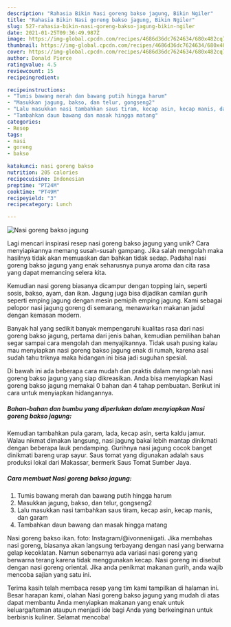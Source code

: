 ```yaml
---
description: "Rahasia Bikin Nasi goreng bakso jagung, Bikin Ngiler"
title: "Rahasia Bikin Nasi goreng bakso jagung, Bikin Ngiler"
slug: 527-rahasia-bikin-nasi-goreng-bakso-jagung-bikin-ngiler
date: 2021-01-25T09:36:49.987Z
image: https://img-global.cpcdn.com/recipes/4686d36dc7624634/680x482cq70/nasi-goreng-bakso-jagung-foto-resep-utama.jpg
thumbnail: https://img-global.cpcdn.com/recipes/4686d36dc7624634/680x482cq70/nasi-goreng-bakso-jagung-foto-resep-utama.jpg
cover: https://img-global.cpcdn.com/recipes/4686d36dc7624634/680x482cq70/nasi-goreng-bakso-jagung-foto-resep-utama.jpg
author: Donald Pierce
ratingvalue: 4.5
reviewcount: 15
recipeingredient:

recipeinstructions:
- "Tumis bawang merah dan bawang putih hingga harum"
- "Masukkan jagung, bakso, dan telur, gongseng2"
- "Lalu masukkan nasi tambahkan saus tiram, kecap asin, kecap manis, dan garam"
- "Tambahkan daun bawang dan masak hingga matang"
categories:
- Resep
tags:
- nasi
- goreng
- bakso

katakunci: nasi goreng bakso 
nutrition: 205 calories
recipecuisine: Indonesian
preptime: "PT24M"
cooktime: "PT49M"
recipeyield: "3"
recipecategory: Lunch

---
```



![Nasi goreng bakso jagung](https://img-global.cpcdn.com/recipes/4686d36dc7624634/680x482cq70/nasi-goreng-bakso-jagung-foto-resep-utama.jpg)

Lagi mencari inspirasi resep nasi goreng bakso jagung yang unik? Cara menyiapkannya memang susah-susah gampang. Jika salah mengolah maka hasilnya tidak akan memuaskan dan bahkan tidak sedap. Padahal nasi goreng bakso jagung yang enak seharusnya punya aroma dan cita rasa yang dapat memancing selera kita.

Kemudian nasi goreng biasanya dicampur dengan topping lain, seperti sosis, bakso, ayam, dan ikan. Jagung juga bisa dijadikan camilan gurih seperti emping jagung dengan mesin pemipih emping jagung. Kami sebagai pelopor nasi jagung goreng di semarang, menawarkan makanan jadul dengan kemasan modern.

Banyak hal yang sedikit banyak mempengaruhi kualitas rasa dari nasi goreng bakso jagung, pertama dari jenis bahan, kemudian pemilihan bahan segar sampai cara mengolah dan menyajikannya. Tidak usah pusing kalau mau menyiapkan nasi goreng bakso jagung enak di rumah, karena asal sudah tahu triknya maka hidangan ini bisa jadi suguhan spesial.


Di bawah ini ada beberapa cara mudah dan praktis dalam mengolah nasi goreng bakso jagung yang siap dikreasikan. Anda bisa menyiapkan Nasi goreng bakso jagung memakai 0 bahan dan 4 tahap pembuatan. Berikut ini cara untuk menyiapkan hidangannya.

<!--inarticleads1-->

##### Bahan-bahan dan bumbu yang diperlukan dalam menyiapkan Nasi goreng bakso jagung:



Kemudian tambahkan pula garam, lada, kecap asin, serta kaldu jamur. Walau nikmat dimakan langsung, nasi jagung bakal lebih mantap dinikmati dengan beberapa lauk pendamping. Gurihnya nasi jagung cocok banget dinikmati bareng urap sayur. Saus tomat yang digunakan adalah saus produksi lokal dari Makassar, bermerk Saus Tomat Sumber Jaya. 

<!--inarticleads2-->

##### Cara membuat Nasi goreng bakso jagung:

1. Tumis bawang merah dan bawang putih hingga harum
1. Masukkan jagung, bakso, dan telur, gongseng2
1. Lalu masukkan nasi tambahkan saus tiram, kecap asin, kecap manis, dan garam
1. Tambahkan daun bawang dan masak hingga matang


Nasi goreng bakso ikan. foto: Instagram/@ivonneniigati. Jika membahas nasi goreng, biasanya akan langsung terbayang dengan nasi yang berwarna gelap kecoklatan. Namun sebenarnya ada variasi nasi goreng yang berwarna terang karena tidak menggunakan kecap. Nasi goreng ini disebut dengan nasi goreng oriental. Jika anda penikmat makanan gurih, anda wajib mencoba sajian yang satu ini. 

Terima kasih telah membaca resep yang tim kami tampilkan di halaman ini. Besar harapan kami, olahan Nasi goreng bakso jagung yang mudah di atas dapat membantu Anda menyiapkan makanan yang enak untuk keluarga/teman ataupun menjadi ide bagi Anda yang berkeinginan untuk berbisnis kuliner. Selamat mencoba!
